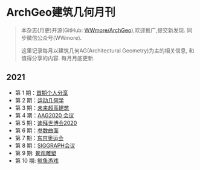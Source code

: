 # ArchGeo建筑几何月刊

> 本杂志(月更)开源(GitHub: [WWmore/ArchGeo](https://github.com/wwmore/ArchGeo)),欢迎推广,提交新发现.
> 同步微信公众号(WWmore).
>
> 这里记录每月以建筑几何AG(Architectural Geometry)为主的相关信息, 和值得分享的内容.
> 每月月底更新.


## 2021

- 第 1 期：[首期个人分享](doc/issue-1.md)
- 第 2 期：[运动几何学](doc/issue-2.md)
- 第 3 期：[未来超高建筑](doc/issue-3.md)
- 第 4 期：[AAG2020 会议](doc/issue-4.md)
- 第 5 期：[迪拜世博会2020](doc/issue-5.md)
- 第 6 期：[参数曲面](doc/issue-6.md)
- 第 7 期：[东京奥运会](doc/issue-7.md)
- 第 8 期：[SIGGRAPH会议](doc/issue-8.md)
- 第 9 期:  [景观雕塑](doc/issue-9.md)
- 第 10 期:  [鱿鱼游戏](doc/issue-10.md)

